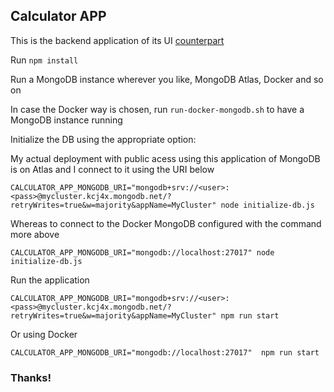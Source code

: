 ## Calculator APP

This is the backend application of its UI [counterpart](https://github.com/veraszto/calculator-ui)

Run `npm install`

Run a MongoDB instance wherever you like, MongoDB Atlas, Docker and so on

In case the Docker way is chosen, run `run-docker-mongodb.sh` to have a MongoDB instance running

Initialize the DB using the appropriate option:

My actual deployment with public acess using this application of MongoDB is on Atlas and I connect to it using the URI below

`CALCULATOR_APP_MONGODB_URI="mongodb+srv://<user>:<pass>@mycluster.kcj4x.mongodb.net/?retryWrites=true&w=majority&appName=MyCluster" node initialize-db.js`

Whereas to connect to the Docker MongoDB configured with the command more above

`CALCULATOR_APP_MONGODB_URI="mongodb://localhost:27017" node initialize-db.js`

Run the application

`CALCULATOR_APP_MONGODB_URI="mongodb+srv://<user>:<pass>@mycluster.kcj4x.mongodb.net/?retryWrites=true&w=majority&appName=MyCluster" npm run start`

Or using Docker

`CALCULATOR_APP_MONGODB_URI="mongodb://localhost:27017"  npm run start`

### Thanks!

